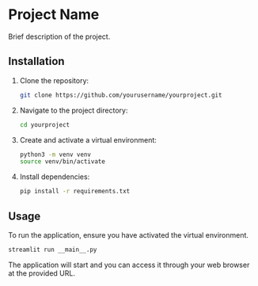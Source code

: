 # Project Name

Brief description of the project.

## Installation

1. Clone the repository:
    ```bash
    git clone https://github.com/yourusername/yourproject.git
    ```
2. Navigate to the project directory:
    ```bash
    cd yourproject
    ```
3. Create and activate a virtual environment:
    ```bash
    python3 -m venv venv
    source venv/bin/activate
    ```
4. Install dependencies:
    ```bash
    pip install -r requirements.txt
    ```

## Usage

To run the application, ensure you have activated the virtual environment.

```bash
streamlit run __main__.py
```

The application will start and you can access it through your web browser at the provided URL.


